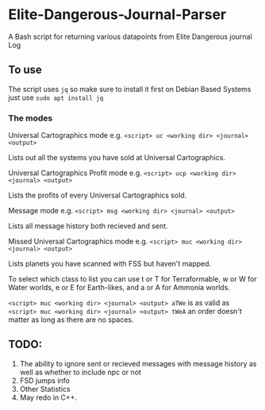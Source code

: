 # Elite-Dangerous-Journal-Parser
A Bash script for returning various datapoints from Elite Dangerous journal Log

## To use
The script uses `jq` so make sure to install it first on Debian Based Systems just use `sudo apt install jq`


### The modes

Universal Cartographics mode e.g. `<script> uc <working dir> <journal> <output>` 

Lists out all the systems you have sold at Universal Cartographics.


Universal Cartographics Profit mode e.g. `<script> ucp <working dir> <journal> <output>`

Lists the profits of every Universal Cartographics sold.


Message mode e.g. `<script> msg <working dir> <journal> <output>`

Lists all message history both recieved and sent.


Missed Universal Cartographics mode e.g. `<script> muc <working dir> <journal> <output>`

Lists planets you have scanned with FSS but haven't mapped.

To select which class to list you can use t or T for Terraformable, w or W for Water worlds, e or E for Earth-likes, and a or A for Ammonia worlds.

`<script> muc <working dir> <journal> <output> aTWe` is as valid as `<script> muc <working dir> <journal> <output> tWeA` an order doesn't matter as long as there are no spaces.




## TODO:

1. The ability to ignore sent or recieved messages with message history as well as whether to include npc or not
2. FSD jumps info
3. Other Statistics
4. May redo in C++.
